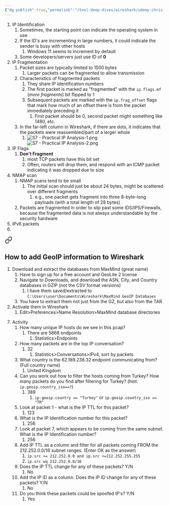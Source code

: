 ```yaml
---
{"dg-publish":true,"permalink":"/tool-deep-dives/wireshark/udemy-chris-greer/s7-practical-ip-analysis/"}
---
```


1. IP Identification
	1. Sometimes, the starting point can indicate the operating system in use
	2. If the ID's are incrementing in large numbers, it could indicate the sender is busy with other hosts
		1. Windows 11 seems to increment by default
	3. Some developers/servers just use ID of **0**
2. IP Fragmentation
	1. Packet sizes are typically limited to 1500 bytes
		1. Larger packets can be fragmented to allow transmission
	2. Characteristics of fragmented packets
		1. They share IP identification numbers
		2. The first packet is marked as "fragmented" with the `ip.flags.mf` (*more fragments*)  bit flipped to 1
		3. Subsequent packets are marked with the `ip.frag_offset` flags that mark how much of an offset there is from the packet immediately preceding it
			1. First packet should be 0, second packet might something like 1480, etc.
	3. In the far-left column in Wireshark, if there are dots, it indicates that the packets were reassembled/part of a larger whole
		1. ![S7 - Practical IP Analysis-1.png](/img/user/Attachments/S7%20-%20Practical%20IP%20Analysis-1.png)![S7 - Practical IP Analysis-2.png](/img/user/Attachments/S7%20-%20Practical%20IP%20Analysis-2.png)
3. IP Flags
	1. **Don't Fragment**
		1. most TCP packets have this bit set
		2. Often, routers will drop them, and respond with an ICMP packet indicating it was dropped due to size
4. NMAP scan
	1. NMAP scans tend to be small
		1. The initial scan should just be about 24 bytes, might be scattered over different fragments
			1. e.g., one packet gets fragment into three 8-byte-long payloads (with a total length of 28 bytes)
	2. Packets are fragmented in order to slip past some IDS/IPS/Firewalls, because the fragmented data is not always understandable by the security hardware
5. IPv6 packets
6. 
<div class="transclusion internal-embed is-loaded"><a class="markdown-embed-link" href="/tool-deep-dives/wireshark/guides/geo-ip-databases/#how-to-add-geo-ip-information-to-wireshark" aria-label="Open link"><svg xmlns="http://www.w3.org/2000/svg" width="24" height="24" viewBox="0 0 24 24" fill="none" stroke="currentColor" stroke-width="2" stroke-linecap="round" stroke-linejoin="round" class="svg-icon lucide-link"><path d="M10 13a5 5 0 0 0 7.54.54l3-3a5 5 0 0 0-7.07-7.07l-1.72 1.71"></path><path d="M14 11a5 5 0 0 0-7.54-.54l-3 3a5 5 0 0 0 7.07 7.07l1.71-1.71"></path></svg></a><div class="markdown-embed">



## How to add GeoIP information to Wireshark
1. Download and extract the databases from MaxMind (great name)
	1. Have to sign up for a free account and GeoLite 2 license
	2. Navigate to Downloads, and download the ASN, City, and Country databases in GZIP (not the CSV format versions)
		1. I have them saved/extracted to `C:\Users\user\Documents\Wireshark\MaxMind GeoIP Databases`
	3. You have to extract them not just from the GZ, but also from the TAR
2. Activate them in Wireshark
	1. Edit>Preferences>Name Resolution>MaxMind database directories

</div></div>

7. Activity
	1. How many unique IP hosts do we see in this pcap?
		1. There are 5868 endpoints
			1. Statistics>Endpoints
	2. How many packets are in the top IP conversation?
		1. 32
			1. Statistics>Conversations>IPv4, sort by packets
	3. What country is the 62.189.238.32 endpoint communicating from? (Full country name)
		1. United Kingdom
	4. Can you work out how to filter the hosts coming from Turkey? How many packets do you find after filtering for Turkey? (hint: `ip.geoip.country_iso==?`)
		1. 389
			1. `ip.geoip.country == "Turkey"` or `ip.geoip.country_iso == "TR"`
	5. Look at packet 1 - what is the IP TTL for this packet?
		1. 123
	6. What is the IP Identification number for this packet?
		1. 256
	7. Look at packet 7, which appears to be coming from the same subnet. What is the IP Identification number?
		1. 256
	8. Add IP TTL as a column and filter for all packets coming FROM the 212.252.0.0/16 subnet ranges. (Enter OK as the answer)
		1. `ip.src >= 212.252.0.0 and ip.src <=212.252.255.255`
		2. `ip.src wq 212.252.0.0/16`
	9. Does the IP TTL change for any of these packets? Y/N
		1. No
	10. Add the IP ID as a column. Does the IP ID change for any of these packets? Y/N
		1. No
	11. Do you think these packets could be spoofed IP's? Y/N
		1. Yes